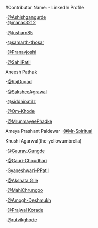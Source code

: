 #Contributor Name: - LinkedIn Profile


-[@Ashishgangurde](https://www.linkedin.com/in/ashish-gangurde/)  
-[@manas3212](www.linkedin.com/in/manas-jain-185b5522a)

-[@tusharn85](https://www.linkedin.com/in/tushar-nasery/)

-[@samarth-thosar](https://www.linkedin.com/in/samarth-thosar-076711234/) 

-[@Pranavjoshi](https://www.linkedin.com/in/pranav-joshi-168298231/)

-[@SahilPatil](www.linkedin.com/in/sahil-patil-3aa186217)

Aneesh Pathak

-[@RajDugad](https://www.linkedin.com/in/dugad-raj-011742230/)

-[@SaksheeAgrawal](https://www.linkedin.com/in/sakshee-agrawal-b600a4238/) 

-[@siddhipatilz](https://www.linkedin.com/in/siddhi-patil-19325b245/)

-[@Om-Khode](https://www.linkedin.com/in/om-khode/)

-[@MrunmayeePhadke](https://www.linkedin.com/in/mrunmayee-phadke-635060241/)

Ameya Prashant Paldewar -[@Mr-Spiritual](https://www.linkedin.com/in/ameya-paldewar/)

Khushi Agarwal(the-yellowumbrella)

-[@Gaurav_Gangde](https://www.linkedin.com/in/gaurav-gangde-b4ab1a229)

-[@Gauri-Choudhari](https://www.linkedin.com/in/gauri-choudhari-305193231/)

-[Gyaneshwari-PPatil](https://www.linkedin.com/in/gyaneshwari58)

-[@Akshata Gile](https://www.linkedin.com/in/akshata-gile-42a46b231)

-[@MahiChrungoo](https://www.linkedin.com/in/mahi-chrungoo)

-[@Amogh-Deshmukh](https://www.linkedin.com/in/amogh-deshmukh-68bb99231/)

-[@Prajwal Korade](www.linkedin.com/in/prajwal-korade-43a323231)

-[@rutvikghode](https://www.linkedin.com/in/rutvik-ghode-6a35a9231)

